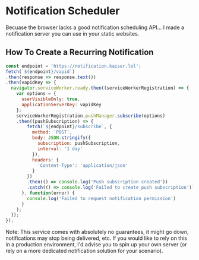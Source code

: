 # Notification Scheduler

Becuase the browser lacks a good notification scheduling API... I made a notification server you can use in your static websites.

## How To Create a Recurring Notification

```javascript
const endpoint = 'https://notification.kaiser.lol';
fetch(`${endpoint}/vapid`)
.then(response => response.text())
.then(vapidKey => {
  navigator.serviceWorker.ready.then((serviceWorkerRegistration) => {
    var options = {
      userVisibleOnly: true,
      applicationServerKey: vapidKey
    };
    serviceWorkerRegistration.pushManager.subscribe(options)
    .then((pushSubscription) => {
        fetch(`${endpoint}/subscribe`, {
          method: 'POST',
          body: JSON.stringify({
            subscription: pushSubscription,
            interval: '1 day'
          }),
          headers: {
            'Content-Type': 'application/json'
          }
        })
        .then(() => console.log('Push subscription created'))
        .catch(() => console.log('Failed to create push subscription'));
      }, function(error) {
        console.log('Failed to request notification permission')
      }
    );
  });
});
```

Note: This service comes with absolutely no guarantees, it might go down, notifications may stop being delivered, etc. If you would like to rely on this in a production environment, I'd advise you to spin up your own server (or rely on a more dedicated notification solution for your scenario).